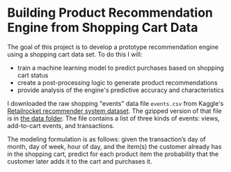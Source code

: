 # Building Product Recommendation Engine from Shopping Cart Data

The goal of this project is to develop a prototype recommendation engine using a shopping cart data set.  To do this I will:
* train a machine learning model to predict purchases based on shopping cart status
* create a post-processing logic to generate product recommendations
* provide analysis of the engine's predictive accuracy and characteristics

I downloaded the raw shopping "events" data file `events.csv` from Kaggle's [Retailrocket recommender system dataset](https://www.kaggle.com/datasets/retailrocket/ecommerce-dataset?select=events.csv).  The gzipped version of that file is in [the data folder](data).  The file contains a list of three kinds of events: views, add-to-cart events, and transactions.

The modeling formulation is as follows: given the transaction’s day of month, day of week, hour of day, and the item(s) the customer already has in the shopping cart, predict for each product item the probability that the customer later adds it to the cart and purchases it.

